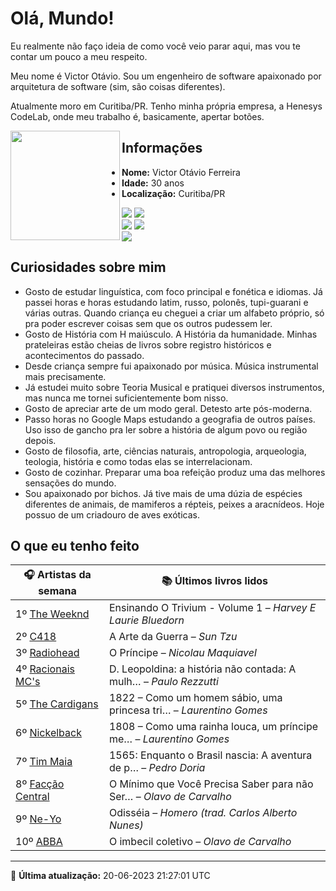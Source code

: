 # Olá, Mundo!

Eu realmente não faço ideia de como você veio parar aqui, mas vou te contar um pouco a meu respeito.

Meu nome é Victor Otávio. Sou um engenheiro de software apaixonado por arquitetura de software (sim, são coisas diferentes).

Atualmente moro em Curitiba/PR. Tenho minha própria empresa, a Henesys CodeLab, onde meu trabalho é, basicamente, apertar botões.

<img align="left" src="https://github.com/vctrtvfrrr/vctrtvfrrr/raw/master/octocat.png" alt="" width="175" />

## Informações

- **Nome:** Victor Otávio Ferreira
- **Idade:** 30 anos
- **Localização:** Curitiba/PR

[![](https://img.shields.io/badge/LinkedIn-victorotavio-blue)](https://www.linkedin.com/in/victorotavio/) [![](https://img.shields.io/badge/Twitter-@vctrtvfrrr-blue)](https://twitter.com/vctrtvfrrr)  
[![](https://img.shields.io/badge/GitHub-vctrtvfrrr-24292e)](https://github.com/vctrtvfrrr) [![](https://img.shields.io/badge/GitLab-vctrtvfrrr-ec5d16)](https://gitlab.com/vctrtvfrrr)  
[![](https://img.shields.io/badge/Email-victor@otavioferreira.com.br-red)](mailto:victor@otavioferreira.com.br)  

## Curiosidades sobre mim

-   Gosto de estudar linguística, com foco principal e fonética e idiomas. Já passei horas e horas estudando latim, russo, polonês, tupi-guarani e várias outras. Quando criança eu cheguei a criar um alfabeto próprio, só pra poder escrever coisas sem que os outros pudessem ler.
-   Gosto de História com H maiúsculo. A História da humanidade. Minhas prateleiras estão cheias de livros sobre registro históricos e acontecimentos do passado.
-   Desde criança sempre fui apaixonado por música. Música instrumental mais precisamente.
-   Já estudei muito sobre Teoria Musical e pratiquei diversos instrumentos, mas nunca me tornei suficientemente bom nisso.
-   Gosto de apreciar arte de um modo geral. Detesto arte pós-moderna.
-   Passo horas no Google Maps estudando a geografia de outros países. Uso isso de gancho pra ler sobre a história de algum povo ou região depois.
-   Gosto de filosofia, arte, ciências naturais, antropologia, arqueologia, teologia, história e como todas elas se interrelacionam.
-   Gosto de cozinhar. Preparar uma boa refeição produz uma das melhores sensações do mundo.
-   Sou apaixonado por bichos. Já tive mais de uma dúzia de espécies diferentes de animais, de mamiferos a répteis, peixes a aracnídeos. Hoje possuo de um criadouro de aves exóticas.


## O que eu tenho feito

|                          🎧 Artistas da semana                          |                      📚 Últimos livros lidos                      |
|-------------------------------------------------------------------------|-------------------------------------------------------------------|
| 1º [The Weeknd](https://www.last.fm/music/The+Weeknd)                   | Ensinando O Trivium - Volume 1	–	_Harvey E Laurie Bluedorn_         |
| 2º [C418](https://www.last.fm/music/C418)                               | A Arte da Guerra	–	_Sun Tzu_                                        |
| 3º [Radiohead](https://www.last.fm/music/Radiohead)                     | O Príncipe	–	_Nicolau Maquiavel_                                    |
| 4º [Racionais MC's](https://www.last.fm/music/Racionais+MC%27s)         | D. Leopoldina: a história não contada: A mulh…	–	_Paulo Rezzutti_   |
| 5º [The Cardigans](https://www.last.fm/music/The+Cardigans)             | 1822 – Como um homem sábio, uma princesa tri…	–	_Laurentino Gomes_  |
| 6º [Nickelback](https://www.last.fm/music/Nickelback)                   | 1808 – Como uma rainha louca, um príncipe me…	–	_Laurentino Gomes_  |
| 7º [Tim Maia](https://www.last.fm/music/Tim+Maia)                       | 1565: Enquanto o Brasil nascia: A aventura de p…	–	_Pedro Doria_    |
| 8º [Facção Central](https://www.last.fm/music/Fac%C3%A7%C3%A3o+Central) | O Mínimo que Você Precisa Saber para não Ser…	–	_Olavo de Carvalho_ |
| 9º [Ne-Yo](https://www.last.fm/music/Ne-Yo)                             | Odisséia	–	_Homero (trad. Carlos Alberto Nunes)_                    |
| 10º [ABBA](https://www.last.fm/music/ABBA)                              | O imbecil coletivo	–	_Olavo de Carvalho_                            |


---

🚀 **Última atualização:** 20-06-2023 21:27:01 UTC